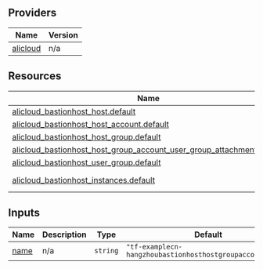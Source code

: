 <!-- BEGIN_TF_DOCS -->
## Providers

| Name | Version |
|------|---------|
| <a name="provider_alicloud"></a> [alicloud](#provider\_alicloud) | n/a |

## Resources

| Name | Type |
|------|------|
| [alicloud_bastionhost_host.default](https://registry.terraform.io/providers/hashicorp/alicloud/latest/docs/resources/bastionhost_host) | resource |
| [alicloud_bastionhost_host_account.default](https://registry.terraform.io/providers/hashicorp/alicloud/latest/docs/resources/bastionhost_host_account) | resource |
| [alicloud_bastionhost_host_group.default](https://registry.terraform.io/providers/hashicorp/alicloud/latest/docs/resources/bastionhost_host_group) | resource |
| [alicloud_bastionhost_host_group_account_user_group_attachment.default](https://registry.terraform.io/providers/hashicorp/alicloud/latest/docs/resources/bastionhost_host_group_account_user_group_attachment) | resource |
| [alicloud_bastionhost_user_group.default](https://registry.terraform.io/providers/hashicorp/alicloud/latest/docs/resources/bastionhost_user_group) | resource |
| [alicloud_bastionhost_instances.default](https://registry.terraform.io/providers/hashicorp/alicloud/latest/docs/data-sources/bastionhost_instances) | data source |

## Inputs

| Name | Description | Type | Default | Required |
|------|-------------|------|---------|:--------:|
| <a name="input_name"></a> [name](#input\_name) | n/a | `string` | `"tf-examplecn-hangzhoubastionhosthostgroupaccount46192"` | no |
<!-- END_TF_DOCS -->    